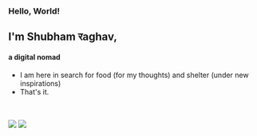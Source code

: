 ### Hello, World!
## I'm Shubham रaghav, 
#### a digital nomad
- I am here in search for food (for my thoughts) and shelter (under new inspirations)
- That's it.
<br />
<br />
<img src="https://github-readme-stats.vercel.app/api?username=RaghavShubham&&show_icons=true&count_private=true&theme=radical"/>

<img src="https://github-readme-streak-stats.herokuapp.com/?user=RaghavShubham&theme=radical"/>

